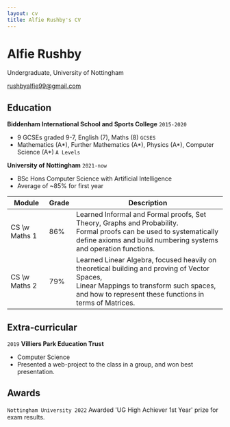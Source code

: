 ```yaml
---
layout: cv
title: Alfie Rushby's CV
---
```

# Alfie Rushby
Undergraduate, University of Nottingham

<div id="webaddress">
<a href="rushbyalfie99@gmail.com">rushbyalfie99@gmail.com</a>
</div>


## Education

__Biddenham International School and Sports College__
`2015-2020`
- 9 GCSEs graded 9-7, English (7), Maths (8)
`GCSES`
- Mathematics (A\*), Further Mathematics (A\*), Physics (A\*), Computer Science (A\*)
`A Levels`

__University of Nottingham__
`2021-now`
- BSc Hons Computer Science with Artificial Intelligence 
- Average of ~85% for first year

| Module | Grade | Description
| --- | ----------- | ------ |
| CS \w Maths 1 | 86% | Learned Informal and Formal proofs, Set Theory, Graphs and Probability. <br> Formal proofs can be used to systematically define axioms and build numbering systems and operation functions. |
| CS \w Maths 2 | 79% | Learned Linear Algebra, focused heavily on theoretical building and proving of Vector Spaces, <br> Linear Mappings to transform such spaces, and how to represent these functions in terms of Matrices.|


## Extra-curricular 

`2019`
__Villiers Park Education Trust__
- Computer Science
- Presented a web-project to the class in a group, and won best presentation.

## Awards

`Nottingham University 2022`
 Awarded 'UG High Achiever 1st Year' prize for exam results.


<!-- ### Footer

Last updated: May 2013 -->


